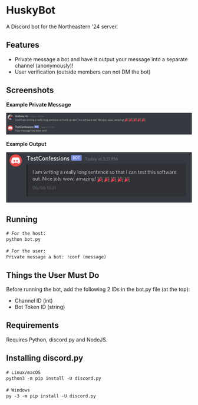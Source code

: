 # HuskyBot
A Discord bot for the Northeastern '24 server. 

## Features

* Private message a bot and have it output your message into a separate channel (anonymously)!
* User verification (outside members can not DM the bot)

## Screenshots

**Example Private Message**

![Private Message the Bot](pictures/botPM.png)


**Example Output**

![Output](pictures/botOutput.png)


## Running
    # For the host:
    python bot.py

    # For the user:
    Private message a bot: !conf (message)

## Things the User Must Do
Before running the bot, add the following 2 IDs in the bot.py file (at the top):
* Channel ID (int)
* Bot Token ID (string)

## Requirements
Requires Python, discord.py and NodeJS.

## Installing discord.py
    # Linux/macOS
    python3 -m pip install -U discord.py

    # Windows
    py -3 -m pip install -U discord.py

